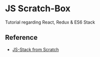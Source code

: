 # JS Scratch-Box
Tutorial regarding React, Redux & ES6 Stack

## Reference
* [JS-Stack from Scratch](https://github.com/verekia/js-stack-from-scratch)
